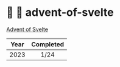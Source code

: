 # 🎄 🔶 advent-of-svelte

[Advent of Svelte](https://advent.sveltesociety.dev/)

| Year | Completed |
| :--: | :-------: |
| 2023 |   1/24    |
